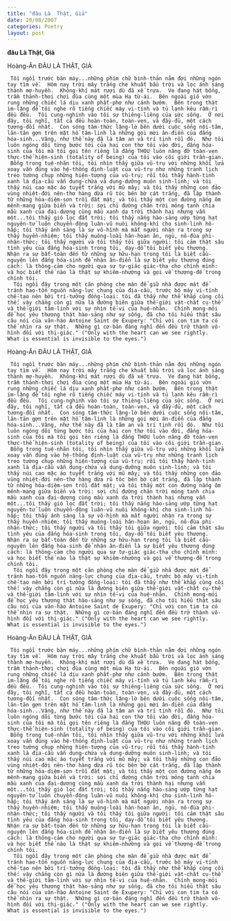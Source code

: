 ```yaml
---
title: "đâu Là  Thật, Giả"
date: 20/08/2007
categories: Poetry
layout: post
---
```


**đâu Là  Thật, Giả**

Hoàng-Ân
ĐÂU LÀ THẬT, GIẢ

     Tôi ngồi trước bàn máy...những phím chữ bình-thản nằm đợi những ngón tay tìm về.  Hôm nay trời mây trắng che khuất bầu trời và lọc ánh sáng thành mơ-huyền.  Không-khí mát rượi dù đã xế trưa.  Ve đang hát bổng, trầm thảnh-thơi chơi đùa cùng một mùa Hạ từ-ái.  Bên ngoài gió vờn rung những chiếc lá dịu xanh phất-phơ như cánh bướm.  Bên trong thật im-lặng để tôi nghe rõ tiếng chiếc máy vi-tính và tủ lạnh kêu rầm-rì đều đều.  Tôi cung-nghinh vào tôi sự thiêng-liêng của sức sống.  Ở nơi đây, tôi nghĩ, tất cả đều hoàn-toàn, toàn-vẹn, và đầy-đủ, một cách tương-đối nhất.  Con sóng tâm-thức lặng-lờ bên dưới cuộc sống nội-tâm, lăn-tăn gợn trên mặt hồ tâm-linh là những gọi mời ân-điển của đấng hóa-sinh...Vâng, như thế này đã là tâm an và trí tịnh rồi đó.  Như tôi luôn ngóng dõi từng bước tới của hai con thơ tôi vào đời, đấng hóa-sinh của tôi mà tôi gọi tên riêng là đấng THOU luôn nâng đỡ toàn-vẹn thực-thể hiện-sinh (totality of being) của tôi vào cõi giới trần-gian.
     Bỗng trong tuệ-nhãn tôi, tôi nhìn thấy giữa vũ-trụ với những khối lửa xoay vần đúng vào hệ-thống định-luật của vũ-trụ như những tranh lịch treo tường chụp những hiện-tượng của vũ-trụ; rồi tôi thấy hành-tinh xanh là địa-cầu vẫn dung-chứa và dung-dưỡng muôn sinh-linh; và tôi thấy núi cao mặc áo tuyết trắng với mũ mây; và tôi thấy những con đảo vùng nhiệt-đới nên-thơ hàng dừa rũ tóc bên bờ cát trắng, đã lập thành từ những hỏa-diệm-sơn trồi đất mật; và tôi thấy một con đường nắng ôm mênh-mang giữa biển và trời: sợi chỉ đường chân trời mỏng tanh chia mầu xanh của đại-dương cùng mầu xanh da trời thành hai nhưng vẫn một...tôi thấy gió lọc đất trời; tôi thấy nắng hào-sảng ướp từng hạt nguyên-tử luôn chuyển-động luân-vũ nuôi không-khí cho sinh-linh hô-hấp; tôi thấy ánh sáng là sự vô-hình mà mắt người nhận ra trong sự thấy huyền-nhiệm; tôi thấy muông-loài hân-hoan ăn, ngủ, nô-đùa phi-nhận-thức; tôi thấy người và tôi thấy tôi giữa người: tôi cảm thật sâu tình yêu của đấng hóa-sinh trong tôi, dạy-dỗ tôi biết yêu thương.  Nhận ra sự bất-toàn đến từ những sự hữu-hạn trong tôi là biết cầu-nguyện lên đấng hóa-sinh để nhận ân-điển là sự biết yêu thương đúng cách: là thông-cảm cho người qua sự tự-giác giác-tha cho chính mình: và học biết thế nào là thật sự khiêm-nhường và gọi về thượng-đế trong chính tôi.
      Tôi ngồi đây trong một căn phòng che màn để giữ nhà được mát để tránh hao-tổn nguồn năng-lực chung của địa-cầu, trước bộ máy vi-tính chế-tạo nên bởi trí-tưởng đồng-loại: tôi đã thấy như thế khắp cùng cõi thế: vậy chẳng còn gì nữa là đường biên giữa thế-giới vật-chất cụ-thể và thế-giới tâm-linh với sự nhìn tế-vi của huệ-nhãn.  Chính mong-mỏi để học yêu thương thật hào-sảng như sự sống, đã cho tôi hiểu thật sâu câu nói của văn-hào Antoine Saint de Exupery: "Chỉ với con tim ta có thể nhìn ra sự thật.  Những gì cơ-bản đáng nghĩ đến đều trở thành vô-hình đối với thị-giác." ("Only with the heart can we see rightly.  What is essential is invisible to the eyes.")

Hoàng-Ân
ĐÂU LÀ THẬT, GIẢ

     Tôi ngồi trước bàn máy...những phím chữ bình-thản nằm đợi những ngón tay tìm về.  Hôm nay trời mây trắng che khuất bầu trời và lọc ánh sáng thành mơ-huyền.  Không-khí mát rượi dù đã xế trưa.  Ve đang hát bổng, trầm thảnh-thơi chơi đùa cùng một mùa Hạ từ-ái.  Bên ngoài gió vờn rung những chiếc lá dịu xanh phất-phơ như cánh bướm.  Bên trong thật im-lặng để tôi nghe rõ tiếng chiếc máy vi-tính và tủ lạnh kêu rầm-rì đều đều.  Tôi cung-nghinh vào tôi sự thiêng-liêng của sức sống.  Ở nơi đây, tôi nghĩ, tất cả đều hoàn-toàn, toàn-vẹn, và đầy-đủ, một cách tương-đối nhất.  Con sóng tâm-thức lặng-lờ bên dưới cuộc sống nội-tâm, lăn-tăn gợn trên mặt hồ tâm-linh là những gọi mời ân-điển của đấng hóa-sinh...Vâng, như thế này đã là tâm an và trí tịnh rồi đó.  Như tôi luôn ngóng dõi từng bước tới của hai con thơ tôi vào đời, đấng hóa-sinh của tôi mà tôi gọi tên riêng là đấng THOU luôn nâng đỡ toàn-vẹn thực-thể hiện-sinh (totality of being) của tôi vào cõi giới trần-gian.
     Bỗng trong tuệ-nhãn tôi, tôi nhìn thấy giữa vũ-trụ với những khối lửa xoay vần đúng vào hệ-thống định-luật của vũ-trụ như những tranh lịch treo tường chụp những hiện-tượng của vũ-trụ; rồi tôi thấy hành-tinh xanh là địa-cầu vẫn dung-chứa và dung-dưỡng muôn sinh-linh; và tôi thấy núi cao mặc áo tuyết trắng với mũ mây; và tôi thấy những con đảo vùng nhiệt-đới nên-thơ hàng dừa rũ tóc bên bờ cát trắng, đã lập thành từ những hỏa-diệm-sơn trồi đất mật; và tôi thấy một con đường nắng ôm mênh-mang giữa biển và trời: sợi chỉ đường chân trời mỏng tanh chia mầu xanh của đại-dương cùng mầu xanh da trời thành hai nhưng vẫn một...tôi thấy gió lọc đất trời; tôi thấy nắng hào-sảng ướp từng hạt nguyên-tử luôn chuyển-động luân-vũ nuôi không-khí cho sinh-linh hô-hấp; tôi thấy ánh sáng là sự vô-hình mà mắt người nhận ra trong sự thấy huyền-nhiệm; tôi thấy muông-loài hân-hoan ăn, ngủ, nô-đùa phi-nhận-thức; tôi thấy người và tôi thấy tôi giữa người: tôi cảm thật sâu tình yêu của đấng hóa-sinh trong tôi, dạy-dỗ tôi biết yêu thương.  Nhận ra sự bất-toàn đến từ những sự hữu-hạn trong tôi là biết cầu-nguyện lên đấng hóa-sinh để nhận ân-điển là sự biết yêu thương đúng cách: là thông-cảm cho người qua sự tự-giác giác-tha cho chính mình: và học biết thế nào là thật sự khiêm-nhường và gọi về thượng-đế trong chính tôi.
      Tôi ngồi đây trong một căn phòng che màn để giữ nhà được mát để tránh hao-tổn nguồn năng-lực chung của địa-cầu, trước bộ máy vi-tính chế-tạo nên bởi trí-tưởng đồng-loại: tôi đã thấy như thế khắp cùng cõi thế: vậy chẳng còn gì nữa là đường biên giữa thế-giới vật-chất cụ-thể và thế-giới tâm-linh với sự nhìn tế-vi của huệ-nhãn.  Chính mong-mỏi để học yêu thương thật hào-sảng như sự sống, đã cho tôi hiểu thật sâu câu nói của văn-hào Antoine Saint de Exupery: "Chỉ với con tim ta có thể nhìn ra sự thật.  Những gì cơ-bản đáng nghĩ đến đều trở thành vô-hình đối với thị-giác." ("Only with the heart can we see rightly.  What is essential is invisible to the eyes.")

Hoàng-Ân
ĐÂU LÀ THẬT, GIẢ

     Tôi ngồi trước bàn máy...những phím chữ bình-thản nằm đợi những ngón tay tìm về.  Hôm nay trời mây trắng che khuất bầu trời và lọc ánh sáng thành mơ-huyền.  Không-khí mát rượi dù đã xế trưa.  Ve đang hát bổng, trầm thảnh-thơi chơi đùa cùng một mùa Hạ từ-ái.  Bên ngoài gió vờn rung những chiếc lá dịu xanh phất-phơ như cánh bướm.  Bên trong thật im-lặng để tôi nghe rõ tiếng chiếc máy vi-tính và tủ lạnh kêu rầm-rì đều đều.  Tôi cung-nghinh vào tôi sự thiêng-liêng của sức sống.  Ở nơi đây, tôi nghĩ, tất cả đều hoàn-toàn, toàn-vẹn, và đầy-đủ, một cách tương-đối nhất.  Con sóng tâm-thức lặng-lờ bên dưới cuộc sống nội-tâm, lăn-tăn gợn trên mặt hồ tâm-linh là những gọi mời ân-điển của đấng hóa-sinh...Vâng, như thế này đã là tâm an và trí tịnh rồi đó.  Như tôi luôn ngóng dõi từng bước tới của hai con thơ tôi vào đời, đấng hóa-sinh của tôi mà tôi gọi tên riêng là đấng THOU luôn nâng đỡ toàn-vẹn thực-thể hiện-sinh (totality of being) của tôi vào cõi giới trần-gian.
     Bỗng trong tuệ-nhãn tôi, tôi nhìn thấy giữa vũ-trụ với những khối lửa xoay vần đúng vào hệ-thống định-luật của vũ-trụ như những tranh lịch treo tường chụp những hiện-tượng của vũ-trụ; rồi tôi thấy hành-tinh xanh là địa-cầu vẫn dung-chứa và dung-dưỡng muôn sinh-linh; và tôi thấy núi cao mặc áo tuyết trắng với mũ mây; và tôi thấy những con đảo vùng nhiệt-đới nên-thơ hàng dừa rũ tóc bên bờ cát trắng, đã lập thành từ những hỏa-diệm-sơn trồi đất mật; và tôi thấy một con đường nắng ôm mênh-mang giữa biển và trời: sợi chỉ đường chân trời mỏng tanh chia mầu xanh của đại-dương cùng mầu xanh da trời thành hai nhưng vẫn một...tôi thấy gió lọc đất trời; tôi thấy nắng hào-sảng ướp từng hạt nguyên-tử luôn chuyển-động luân-vũ nuôi không-khí cho sinh-linh hô-hấp; tôi thấy ánh sáng là sự vô-hình mà mắt người nhận ra trong sự thấy huyền-nhiệm; tôi thấy muông-loài hân-hoan ăn, ngủ, nô-đùa phi-nhận-thức; tôi thấy người và tôi thấy tôi giữa người: tôi cảm thật sâu tình yêu của đấng hóa-sinh trong tôi, dạy-dỗ tôi biết yêu thương.  Nhận ra sự bất-toàn đến từ những sự hữu-hạn trong tôi là biết cầu-nguyện lên đấng hóa-sinh để nhận ân-điển là sự biết yêu thương đúng cách: là thông-cảm cho người qua sự tự-giác giác-tha cho chính mình: và học biết thế nào là thật sự khiêm-nhường và gọi về thượng-đế trong chính tôi.
      Tôi ngồi đây trong một căn phòng che màn để giữ nhà được mát để tránh hao-tổn nguồn năng-lực chung của địa-cầu, trước bộ máy vi-tính chế-tạo nên bởi trí-tưởng đồng-loại: tôi đã thấy như thế khắp cùng cõi thế: vậy chẳng còn gì nữa là đường biên giữa thế-giới vật-chất cụ-thể và thế-giới tâm-linh với sự nhìn tế-vi của huệ-nhãn.  Chính mong-mỏi để học yêu thương thật hào-sảng như sự sống, đã cho tôi hiểu thật sâu câu nói của văn-hào Antoine Saint de Exupery: "Chỉ với con tim ta có thể nhìn ra sự thật.  Những gì cơ-bản đáng nghĩ đến đều trở thành vô-hình đối với thị-giác." ("Only with the heart can we see rightly.  What is essential is invisible to the eyes.")
